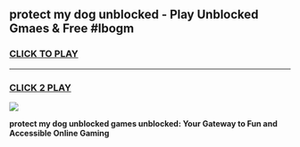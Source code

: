 
## protect my dog unblocked - Play Unblocked Gmaes & Free #lbogm
<h3>
<a href="https://news.freeplayer.one?title=protect_my_dog_unblocked&ref=24F">CLICK TO PLAY</a></h3>
<hr>

<h3>
<a href="https://news.freeplayer.one?title=protect_my_dog_unblocked&ref=24F">CLICK 2 PLAY</a>
  
</h3>

<a href="https://news.freeplayer.one?title=protect_my_dog_unblocked&ref=24F/"><img src="https://clearcache.store/games.png"></a>


**protect my dog unblocked games unblocked: Your Gateway to Fun and Accessible Online Gaming**
